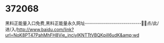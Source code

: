 # 372068
黑料正能量入口免费,黑料正能量永久网址----------------------------👔👔点/此/进/入/http://www.baidu.com/link?url=NoK8PT47PahMhFH8Vie_jnciyIKNTTtVBQKpill6udK&amp;wd
